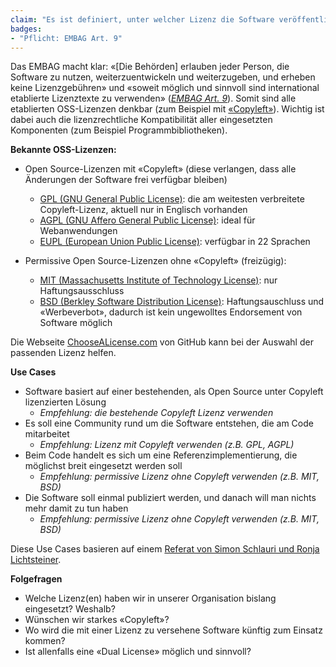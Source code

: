 ```yaml
---
claim: "Es ist definiert, unter welcher Lizenz die Software veröffentlicht wird."
badges:
- "Pflicht: EMBAG Art. 9"
---
```


Das EMBAG macht klar: «[Die Behörden] erlauben jeder Person, die Software zu nutzen, weiterzuentwickeln und weiterzugeben, und erheben keine Lizenzgebühren» und «soweit möglich und sinnvoll sind international etablierte Lizenztexte zu verwenden» (_[EMBAG Art. 9](https://www.fedlex.admin.ch/eli/fga/2023/787/de#art_9)_). Somit sind alle etablierten OSS-Lizenzen denkbar (zum Beispiel mit [«Copyleft»](https://de.wikipedia.org/wiki/Copyleft)). Wichtig ist dabei auch die lizenzrechtliche Kompatibilität aller eingesetzten Komponenten (zum Beispiel Programmbibliotheken).

**Bekannte OSS-Lizenzen:**

* Open Source-Lizenzen mit «Copyleft» (diese verlangen, dass alle Änderungen der Software frei verfügbar bleiben)
    * [GPL (GNU General Public License)](https://choosealicense.com/licenses/gpl-3.0/): die am weitesten verbreitete Copyleft-Lizenz, aktuell nur in Englisch vorhanden
    * [AGPL (GNU Affero General Public License)](https://choosealicense.com/licenses/agpl-3.0/): ideal für Webanwendungen
    * [EUPL (European Union Public License)](https://choosealicense.com/licenses/eupl-1.1/): verfügbar in 22 Sprachen

* Permissive Open Source-Lizenzen ohne «Copyleft» (freizügig):
    * [MIT (Massachusetts Institute of Technology License)](https://choosealicense.com/licenses/mit/): nur Haftungsausschluss
    * [BSD (Berkley Software Distribution License)](https://choosealicense.com/licenses/bsd-3-clause/): Haftungsauschluss und «Werbeverbot», dadurch ist kein ungewolltes Endorsement von Software möglich

Die Webseite [ChooseALicense.com](https://choosealicense.com/) von GitHub kann bei der Auswahl der passenden Lizenz helfen.

**Use Cases**

* Software basiert auf einer bestehenden, als Open Source unter Copyleft lizenzierten Lösung
   * _Empfehlung: die bestehende Copyleft Lizenz verwenden_
* Es soll eine Community rund um die Software entstehen, die am Code mitarbeitet
   * _Empfehlung: Lizenz mit Copyleft verwenden (z.B. GPL, AGPL)_
* Beim Code handelt es sich um eine Referenzimplementierung, die möglichst breit eingesetzt werden soll
   * _Empfehlung: permissive Lizenz ohne Copyleft verwenden (z.B. MIT, BSD)_
* Die Software soll einmal publiziert werden, und danach will man nichts mehr damit zu tun haben 
   * _Empfehlung: permissive Lizenz ohne Copyleft verwenden (z.B. MIT, BSD)_

Diese Use Cases basieren auf einem [Referat von Simon Schlauri und Ronja Lichtsteiner](https://pretalx.com/it-beschaffungskonferenz-2024/talk/FXVUTW/).

**Folgefragen**

* Welche Lizenz(en) haben wir in unserer Organisation bislang eingesetzt? Weshalb?
* Wünschen wir starkes «Copyleft»?
* Wo wird die mit einer Lizenz zu versehene Software künftig zum Einsatz kommen?
* Ist allenfalls eine «Dual License» möglich und sinnvoll?
